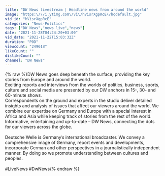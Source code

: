 ```yaml
---
title: "DW News livestream | Headline news from around the world"
image: "https:\/\/i.ytimg.com\/vi\/hVisrXgpRcE\/hqdefault.jpg"
vid_id: "hVisrXgpRcE"
categories: "News-Politics"
tags: ["DW News","news live","news"]
date: "2021-11-28T04:24:20+03:00"
vid_date: "2021-11-22T15:03:32Z"
duration: "P0D"
viewcount: "249618"
likeCount: ""
dislikeCount: ""
channel: "DW News"
---
```

{% raw %}DW News goes deep beneath the surface, providing the key stories from Europe and around the world.<br />Exciting reports and interviews from the worlds of politics, business, sports, culture and social media are presented by our DW anchors in 15-, 30- and 60-minute shows.<br />Correspondents on the ground and experts in the studio deliver detailed insights and analysis of issues that affect our viewers around the world. We combine our expertise on Germany and Europe with a special interest in Africa and Asia while keeping track of stories from the rest of the world.<br />Informative, entertaining and up-to-date – DW News, connecting the dots for our viewers across the globe.<br /><br />Deutsche Welle is Germany’s international broadcaster. We convey a comprehensive image of Germany, report events and developments, incorporate German and other perspectives in a journalistically independent manner. By doing so we promote understanding between cultures and peoples.<br /><br />#LiveNews #DwNews{% endraw %}
